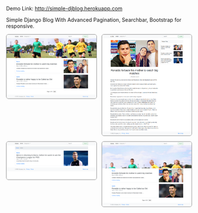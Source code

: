 Demo Link: http://simple-djblog.herokuapp.com

Simple Django Blog With Advanced Pagination, Searchbar, Bootstrap for responsive.

<dv align="center" style="display: grid;
    grid-template-columns: 1fr 1fr; grid-gap:15px;">
  <img style="border:1px solid grey; border-radius: 6px;" src="./ScreenShots/Home-Rony.png" width="350" title="hover text">
  <img style="border:1px solid grey; border-radius: 6px;" src="./ScreenShots/Pst-page.png" width="350" alt="accessibility text">
  <img style="border:1px solid grey; border-radius: 6px;" src="./ScreenShots/Serch-Results.png" width="350" alt="accessibility text">
  <img style="border:1px solid grey; border-radius: 6px;" src="./ScreenShots/welcome-title.png" width="350" alt="accessibility text">
</dv>